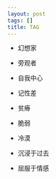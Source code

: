 ```yaml
---
layout: post
tags: []
title: TAG
---
```


- 幻想家

- 旁观者

- 自我中心

- 记性差

- 贫瘠

- 脆弱

- 冷漠

- 沉浸于过去

- 屈服于情感

